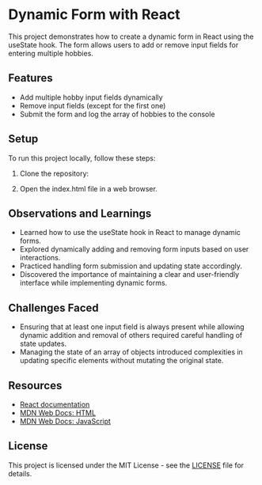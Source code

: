 # Dynamic Form with React

This project demonstrates how to create a dynamic form in React using the useState hook. The form allows users to add or remove input fields for entering multiple hobbies. 

## Features

- Add multiple hobby input fields dynamically
- Remove input fields (except for the first one)
- Submit the form and log the array of hobbies to the console

## Setup

To run this project locally, follow these steps:

1. Clone the repository:


2. Open the index.html file in a web browser.

## Observations and Learnings

- Learned how to use the useState hook in React to manage dynamic forms.
- Explored dynamically adding and removing form inputs based on user interactions.
- Practiced handling form submission and updating state accordingly.
- Discovered the importance of maintaining a clear and user-friendly interface while implementing dynamic forms.

## Challenges Faced

- Ensuring that at least one input field is always present while allowing dynamic addition and removal of others required careful handling of state updates.
- Managing the state of an array of objects introduced complexities in updating specific elements without mutating the original state.

## Resources

- [React documentation](https://reactjs.org/docs/getting-started.html)
- [MDN Web Docs: HTML](https://developer.mozilla.org/en-US/docs/Web/HTML)
- [MDN Web Docs: JavaScript](https://developer.mozilla.org/en-US/docs/Web/JavaScript)

## License

This project is licensed under the MIT License - see the [LICENSE](LICENSE) file for details.

